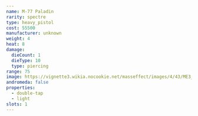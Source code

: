 ```yaml
---
name: M-77 Paladin
rarity: spectre
type: heavy_pistol
cost: 55500
manufacturer: unknown
weight: 4
heat: 8
damage:
  dieCount: 1
  dieType: 10
  type: piercing
range: 75
image: https://vignette3.wikia.nocookie.net/masseffect/images/4/43/ME3_Paladin_Heavy_Pistol.png/revision/latest?cb=20120317185630
andromeda: false
properties:
  - double-tap
  - light
slots: 1
---
```

